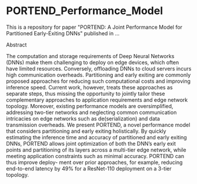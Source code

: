 # PORTEND_Performance_Model
This is a repository for paper "PORTEND: A Joint Performance Model for Partitioned Early-Exiting DNNs" published in ...

Abstract

The computation and storage requirements of Deep Neural Networks (DNNs) make them challenging to deploy on edge devices, which often have limited resources. Conversely, offloading DNNs to cloud servers incurs high communication overheads. Partitioning and early exiting are commonly proposed approaches for reducing such computational costs and improving inference speed. Current work, however, treats these approaches as separate steps, thus missing the opportunity to jointly tailor these complementary approaches to application requirements and edge network topology. Moreover, existing performance models are oversimplified, addressing two-tier networks and neglecting common communication intricacies on edge networks such as de(serialization) and data transmission overheads.
We present PORTEND, a novel performance model that considers partitioning and early exiting holistically. By quickly estimating the inference time and accuracy of partitioned and early exiting DNNs, PORTEND allows joint optimization of both the DNN’s early exit points and partitioning of its layers across a multi-tier edge network, while meeting application constraints such as minimal accuracy. PORTEND can thus improve deploy- ment over prior approaches, for example, reducing end-to-end latency by 49% for a ResNet-110 deployment on a 3-tier topology.
